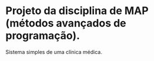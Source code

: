 # Projeto da disciplina de MAP (métodos avançados de programação).
Sistema simples de uma clínica médica. 
